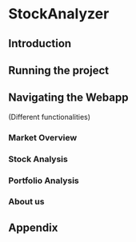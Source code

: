 # StockAnalyzer

## Introduction


## Running the project


## Navigating the Webapp


(Different functionalities)

### Market Overview

### Stock Analysis

### Portfolio Analysis

### About us


## Appendix
















